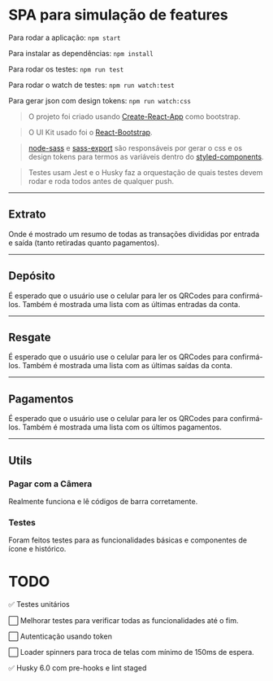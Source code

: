 # SPA para simulação de features

Para rodar a aplicação: `npm start`

Para instalar as dependências: `npm install`

Para rodar os testes: `npm run test`

Para rodar o watch de testes: `npm run watch:test`

Para gerar json com design tokens: `npm run watch:css`

> O projeto foi criado usando [Create-React-App](https://github.com/facebook/create-react-app) como bootstrap.

> O UI Kit usado foi o [React-Bootstrap](https://react-bootstrap.github.io/).

> [node-sass](https://github.com/sass/node-sass) e [sass-export](https://github.com/plentycode/sass-export) são responsáveis por gerar o css e os design tokens para termos as variáveis dentro do [styled-components](https://styled-components.com/).

> Testes usam Jest e o Husky faz a orquestação de quais testes devem rodar e roda todos antes de qualquer push.

___
## Extrato
Onde é mostrado um resumo de todas as transações divididas por entrada e saída (tanto retiradas quanto pagamentos).

___
## Depósito
É esperado que o usuário use o celular para ler os QRCodes para confirmá-los. Também é mostrada uma lista com as últimas entradas da conta.

___
## Resgate
É esperado que o usuário use o celular para ler os QRCodes para confirmá-los. Também é mostrada uma lista com as últimas saídas da conta.

___
## Pagamentos
É esperado que o usuário use o celular para ler os QRCodes para confirmá-los. Também é mostrada uma lista com os últimos pagamentos.

---
## Utils
### Pagar com a Câmera
Realmente funciona e lê códigos de barra corretamente.

### Testes
Foram feitos testes para as funcionalidades básicas e componentes de ícone e histórico.

# TODO

✅ Testes unitários

⬜️ Melhorar testes para verificar todas as funcionalidades até o fim.

⬜️ Autenticação usando token

⬜️ Loader spinners para troca de telas com mínimo de 150ms de espera.

✅ Husky 6.0 com pre-hooks e lint staged